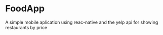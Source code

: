 # FoodApp
A simple mobile aplication using reac-native and the yelp api for showing restaurants by price
